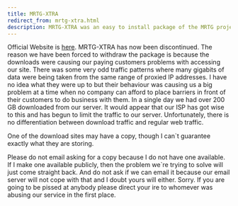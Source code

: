```yaml
---
title: MRTG-XTRA
redirect_from: mrtg-xtra.html
description: MRTG-XTRA was an easy to install package of the MRTG project for Microsoft Windows. It has now been discontinued.
---
```


Official Website is [here](http://tobi.oetiker.ch). MRTG-XTRA has now been discontinued. The reason we have been forced to withdraw the package is because the downloads were causing our paying customers problems with accessing our site. There was some very odd traffic patterns where many gigabits of data were being taken from the same range of proxied IP addresses. I have no idea what they were up to but their behaviour was causing us a big problem at a time when no company can afford to place barriers in front of their customers to do business with them. In a single day we had over 200 GB downloaded from our server. It would appear that our ISP has got wise to this and has begun to limit the traffic to our server. Unfortunately, there is no differentiation between download traffic and regular web traffic.

One of the download sites may have a copy, though I can`t guarantee exactly what they are storing.

Please do not email asking for a copy because I do not have one available. If I make one available publicly, then the problem we`re trying to solve will just come straight back. And do not ask if we can email it because our email server will not cope with that and I doubt yours will either. Sorry. If you are going to be pissed at anybody please direct your ire to whomever was abusing our service in the first place.

